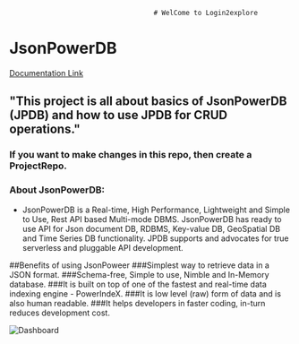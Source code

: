                                         # WelCome to Login2explore

# JsonPowerDB 

[Documentation Link](http://login2explore.com/jpdb/docs.html)

## "This project is all about basics of JsonPowerDB (JPDB) and how to use JPDB for CRUD operations." 

### If you want to make changes in this repo, then create a ProjectRepo.
### About JsonPowerDB:

- JsonPowerDB is a Real-time, High Performance, Lightweight and Simple to Use, Rest API based Multi-mode DBMS. JsonPowerDB has ready to use API for Json document DB, RDBMS, Key-value DB, GeoSpatial DB and Time Series DB functionality. JPDB supports and advocates for true serverless and pluggable API development.

##Benefits of using JsonPoweer
###Simplest way to retrieve data in a JSON format.
###Schema-free, Simple to use, Nimble and In-Memory database.
###It is built on top of one of the fastest and real-time data indexing engine - PowerIndeX.
###It is low level (raw) form of data and is also human readable.
###It helps developers in faster coding, in-turn reduces development cost.

![Dashboard](https://user-images.githubusercontent.com/110367400/191881158-6a6ade78-681b-43a5-ae52-59b1cf4b5521.png)


